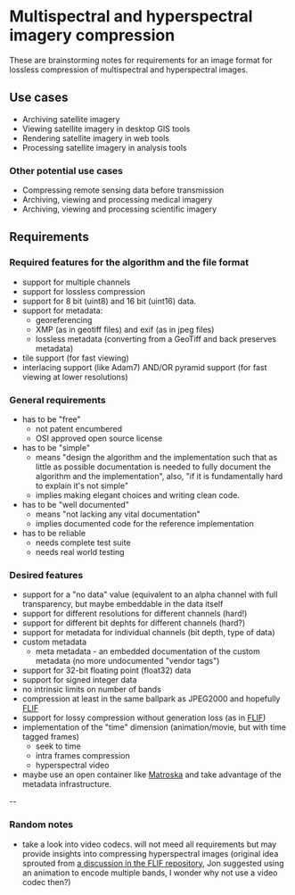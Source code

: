 # Multispectral and hyperspectral imagery compression

These are brainstorming notes for requirements for an image format for lossless compression of multispectral and hyperspectral images.

## Use cases
* Archiving satellite imagery
* Viewing satellite imagery in desktop GIS tools
* Rendering satellite imagery in web tools
* Processing satellite imagery in analysis tools

### Other potential use cases
* Compressing remote sensing data before transmission
* Archiving, viewing and processing medical imagery
* Archiving, viewing and processing scientific imagery

## Requirements

### Required features for the algorithm and the file format
* support for multiple channels
* support for lossless compression
* support for 8 bit (uint8) and 16 bit (uint16) data.
* support for metadata:
  * georeferencing
  * XMP (as in geotiff files) and exif (as in jpeg files)
  * lossless metadata (converting from a GeoTiff and back preserves metadata)
* tile support (for fast viewing)
* interlacing support (like Adam7) AND/OR pyramid support (for fast viewing at lower resolutions)

### General requirements
* has to be "free"
  * not patent encumbered
  * OSI approved open source license
* has to be "simple"
  * means "design the algorithm and the implementation such that as little as possible documentation is needed to fully document the algorithm and the implementation", also, "if it is fundamentally hard to explain it's not simple"
  * implies making elegant choices and writing clean code.
* has to be "well documented"
  * means "not lacking any vital documentation"
  * implies documented code for the reference implementation
* has to be reliable
  * needs complete test suite
  * needs real world testing


### Desired features
* support for a "no data" value (equivalent to an alpha channel with full transparency, but maybe embeddable in the data itself
* support for different resolutions for different channels (hard!)
* support for different bit dephts for different channels (hard?)
* support for metadata for individual channels (bit depth, type of data)
* custom metadata
  * meta metadata - an embedded documentation of the custom metadata (no more undocumented "vendor tags")
* support for 32-bit floating point (float32) data
* support for signed integer data
* no intrinsic limits on number of bands
* compression at least in the same ballpark as JPEG2000 and hopefully [FLIF](https://github.com/FLIF-hub/FLIF)
* support for lossy compression without generation loss (as in [FLIF](https://github.com/FLIF-hub/FLIF))
* implementation of the "time" dimension (animation/movie, but with time tagged frames)
  * seek to time
  * intra frames compression
  * hyperspectral video
* maybe use an open container like [Matroska](https://github.com/Matroska-Org/libmatroska) and take advantage of the metadata infrastructure.


--
### Random notes
* take a look into video codecs. will not meed all requirements but may provide insights into compressing hyperspectral images (original idea sprouted from [a discussion in the FLIF repository](https://github.com/FLIF-hub/FLIF/issues/312), Jon suggested using an animation to encode multiple bands, I wonder why not use a video codec then?)
